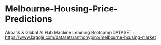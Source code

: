 # Melbourne-Housing-Price-Predictions
Akbank &amp; Global AI Hub Machine Learning Bootcamp
DATASET : https://www.kaggle.com/datasets/anthonypino/melbourne-housing-market
